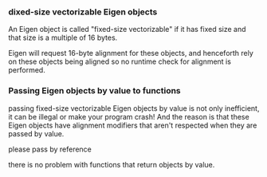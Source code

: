### dixed-size vectorizable Eigen objects
An Eigen object is called "fixed-size vectorizable" if it has fixed size and that size is a multiple of 16 bytes.

Eigen will request 16-byte alignment for these objects, and henceforth rely on these objects being aligned so no runtime check for alignment is performed.

### Passing Eigen objects by value to functions
passing fixed-size vectorizable Eigen objects by value is not only inefficient, it can be illegal or make your program crash! And the reason is that these Eigen objects have alignment modifiers that aren't respected when they are passed by value.

please pass by reference

there is no problem with functions that return objects by value.
